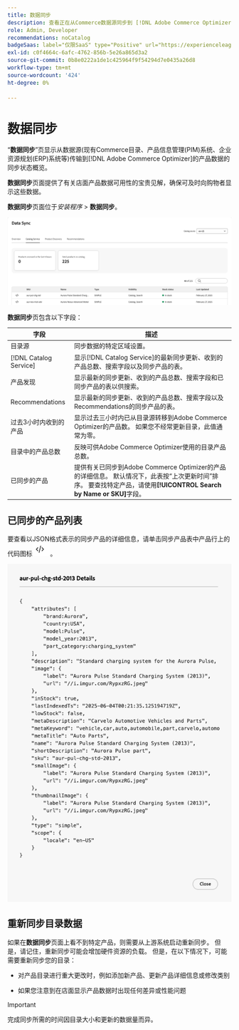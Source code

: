 ```yaml
---
title: 数据同步
description: 查看正在从Commerce数据源同步到 [!DNL Adobe Commerce Optimizer]中的目录数据。
role: Admin, Developer
recommendations: noCatalog
badgeSaas: label="仅限SaaS" type="Positive" url="https://experienceleague.adobe.com/en/docs/commerce/user-guides/product-solutions" tooltip="仅适用于Adobe Commerce as a Cloud Service和Adobe Commerce Optimizer项目(Adobe管理的SaaS基础架构)。"
exl-id: c0f4664c-6afc-4762-856b-5e26a865d3a2
source-git-commit: 0b8e0222a1de1c425964f9f54294d7e0435a26d8
workflow-type: tm+mt
source-wordcount: '424'
ht-degree: 0%

---
```


# 数据同步

“**数据同步**”页显示从数据源(现有Commerce目录、产品信息管理(PIM)系统、企业资源规划(ERP)系统等)传输到[!DNL Adobe Commerce Optimizer]的产品数据的同步状态概览。

**数据同步**&#x200B;页面提供了有关店面产品数据可用性的宝贵见解，确保可及时向购物者显示这些数据。

**数据同步**&#x200B;页面位于&#x200B;*安装程序* > **数据同步**。

![数据同步](../assets/data-sync.png)

**数据同步**&#x200B;页包含以下字段：

| 字段 | 描述 |
|--- |--- |
| 目录源 | 同步数据的特定区域设置。 |
| [!DNL Catalog Service] | 显示[!DNL Catalog Service]的最新同步更新、收到的产品总数、搜索字段以及同步产品的表。 |
| 产品发现 | 显示最新的同步更新、收到的产品总数、搜索字段和已同步产品的表以供搜索。 |
| Recommendations | 显示最新的同步更新、收到的产品总数、搜索字段以及Recommendations的同步产品的表。 |
| 过去3小时内收到的产品 | 显示过去三小时内已从目录源转移到Adobe Commerce Optimizer的产品数。 如果您不经常更新目录，此值通常为零。 |
| 目录中的产品总数 | 反映可供Adobe Commerce Optimizer使用的目录产品总数。 |
| 已同步的产品 | 提供有关已同步到Adobe Commerce Optimizer的产品的详细信息。 默认情况下，此表按“上次更新时间”排序。 要查找特定产品，请使用&#x200B;**[!UICONTROL Search by Name or SKU]**&#x200B;字段。 |

## 已同步的产品列表

要查看以JSON格式表示的同步产品的详细信息，请单击同步产品表中产品行上的代码图标![代码链接](../assets/data-sync-details.png)。

![同步产品详细信息](../assets/synced-products.png)

## 重新同步目录数据

如果在&#x200B;**数据同步**&#x200B;页面上看不到特定产品，则需要从上游系统启动重新同步。 但是，请记住，重新同步可能会增加硬件资源的负载。 但是，在以下情况下，可能需要重新同步您的目录：

- 对产品目录进行重大更改时，例如添加新产品、更新产品详细信息或修改类别

- 如果您注意到在店面显示产品数据时出现任何差异或性能问题

>[!IMPORTANT]
>
>完成同步所需的时间因目录大小和更新的数据量而异。
